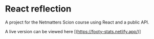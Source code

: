 # React reflection

A project for the Netmatters Scion course using React and a public API.

A live version can be viewed here [(https://footy-stats.netlify.app/)]





